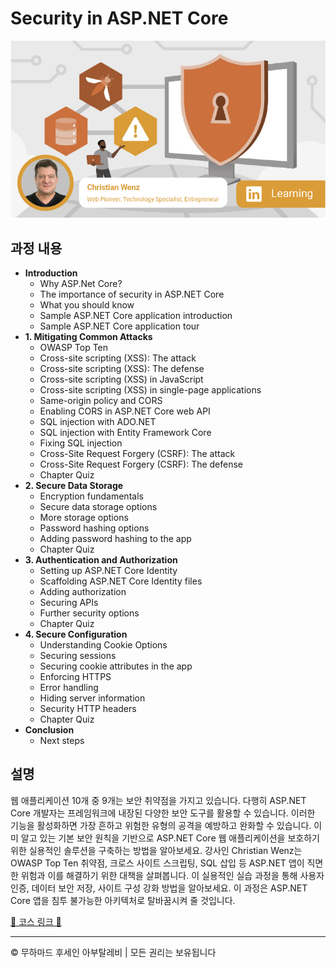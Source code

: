 <!-- ©©©©©©©©©©©©©©©©©©©©©©©© All Rights Are Reserved By Muhammad Husain Abootalebi ©©©©©©©©©©©©©©©©©©©©©©©©©©©©©©©©©© -->

# Security in ASP.NET Core

![Security in ASP.NET Core](../../assets/Courses/Course%20Covers/3%20-%204%20-%20Security%20in%20ASP.NET%20Core%20-%20Base.webp)

## 과정 내용

- **Introduction**
  - Why ASP.Net Core?
  - The importance of security in ASP.NET Core
  - What you should know
  - Sample ASP.NET Core application introduction
  - Sample ASP.NET Core application tour
- **1. Mitigating Common Attacks**
  - OWASP Top Ten
  - Cross-site scripting (XSS): The attack
  - Cross-site scripting (XSS): The defense
  - Cross-site scripting (XSS) in JavaScript
  - Cross-site scripting (XSS) in single-page applications
  - Same-origin policy and CORS
  - Enabling CORS in ASP.NET Core web API
  - SQL injection with ADO.NET
  - SQL injection with Entity Framework Core
  - Fixing SQL injection
  - Cross-Site Request Forgery (CSRF): The attack
  - Cross-Site Request Forgery (CSRF): The defense
  - Chapter Quiz
- **2. Secure Data Storage**
  - Encryption fundamentals
  - Secure data storage options
  - More storage options
  - Password hashing options
  - Adding password hashing to the app
  - Chapter Quiz
- **3. Authentication and Authorization**
  - Setting up ASP.NET Core Identity
  - Scaffolding ASP.NET Core Identity files
  - Adding authorization
  - Securing APIs
  - Further security options
  - Chapter Quiz
- **4. Secure Configuration**
  - Understanding Cookie Options
  - Securing sessions
  - Securing cookie attributes in the app
  - Enforcing HTTPS
  - Error handling
  - Hiding server information
  - Security HTTP headers
  - Chapter Quiz
- **Conclusion**
  - Next steps

## 설명

웹 애플리케이션 10개 중 9개는 보안 취약점을 가지고 있습니다. 다행히 ASP.NET Core 개발자는 프레임워크에 내장된 다양한 보안 도구를 활용할 수 있습니다. 이러한 기능을 활성화하면 가장 흔하고 위험한 유형의 공격을 예방하고 완화할 수 있습니다. 이미 알고 있는 기본 보안 원칙을 기반으로 ASP.NET Core 웹 애플리케이션을 보호하기 위한 실용적인 솔루션을 구축하는 방법을 알아보세요. 강사인 Christian Wenz는 OWASP Top Ten 취약점, 크로스 사이트 스크립팅, SQL 삽입 등 ASP.NET 앱이 직면한 위험과 이를 해결하기 위한 대책을 살펴봅니다. 이 실용적인 실습 과정을 통해 사용자 인증, 데이터 보안 저장, 사이트 구성 강화 방법을 알아보세요. 이 과정은 ASP.NET Core 앱을 침투 불가능한 아키텍처로 탈바꿈시켜 줄 것입니다.

[🔗 코스 링크 🔗](https://www.linkedin.com/learning/security-in-asp-dot-net-core "Linkedin")

---

© 무하마드 후세인 아부탈레비 | 모든 권리는 보유됩니다

<!-- ©©©©©©©©©©©©©©©©©©©©©©©© All Rights Are Reserved By Muhammad Husain Abootalebi ©©©©©©©©©©©©©©©©©©©©©©©©©©©©©©©©©© -->

